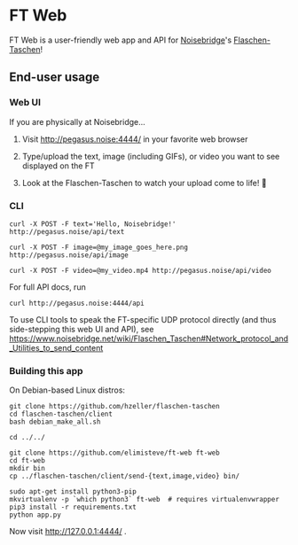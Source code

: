 # FT Web

FT Web is a user-friendly web app and API for
[Noisebridge](https://www.noisebridge.net)'s
[Flaschen-Taschen](https://www.noisebridge.net/wiki/Flaschen_Taschen)!


## End-user usage

### Web UI

If you are physically at Noisebridge...

1. Visit <http://pegasus.noise:4444/> in your favorite web browser

2. Type/upload the text, image (including GIFs), or video you want to see displayed on the FT

3. Look at the Flaschen-Taschen to watch your upload come to life! :tada:


### CLI

    curl -X POST -F text='Hello, Noisebridge!' http://pegasus.noise/api/text

    curl -X POST -F image=@my_image_goes_here.png http://pegasus.noise/api/image

    curl -X POST -F video=@my_video.mp4 http://pegasus.noise/api/video

For full API docs, run

    curl http://pegasus.noise:4444/api

To use CLI tools to speak the FT-specific UDP protocol directly (and
thus side-stepping this web UI and API), see
<https://www.noisebridge.net/wiki/Flaschen_Taschen#Network_protocol_and_Utilities_to_send_content>


### Building this app

On Debian-based Linux distros:

```
git clone https://github.com/hzeller/flaschen-taschen
cd flaschen-taschen/client
bash debian_make_all.sh

cd ../../

git clone https://github.com/elimisteve/ft-web ft-web
cd ft-web
mkdir bin
cp ../flaschen-taschen/client/send-{text,image,video} bin/

sudo apt-get install python3-pip
mkvirtualenv -p `which python3` ft-web  # requires virtualenvwrapper
pip3 install -r requirements.txt
python app.py
```

Now visit <http://127.0.0.1:4444/> .
